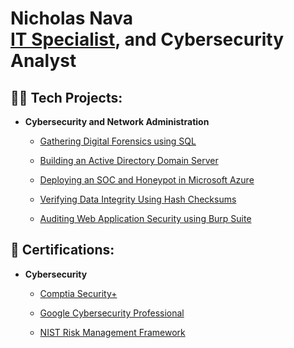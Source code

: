 <h1>Nicholas Nava
  <br/>
  <a href="https://www.linkedin.com/in/nk-nava">IT Specialist</a>, and Cybersecurity Analyst

<h2>👨‍💻 Tech Projects:</h2>

- <b>Cybersecurity and Network Administration</b>

  - [Gathering Digital Forensics using SQL](https://github.com/nicknava1/SQL)

  - [Building an Active Directory Domain Server](https://github.com/nicknava1/AD-DS)

  - [Deploying an SOC and Honeypot in Microsoft Azure](https://github.com/nicknava1/Soc-Honeypot)

  - [Verifying Data Integrity Using Hash Checksums](https://github.com/nicknava1/Hash-Integrity)
  
  - [Auditing Web Application Security using Burp Suite](https://github.com/nicknava1/Burp-Suite)
    
<h2>📜 Certifications:</h2>

- <b>Cybersecurity</b>

  - [Comptia Security+](https://github.com/nicknava1/Certifications/blob/main/CompTIA%20Security%2B%20ce%20certificate.pdf)
    
  - [Google Cybersecurity Professional](https://github.com/nicknava1/Certifications/blob/main/Google%20Cybersecurity%20Professional.pdf)
    
  - [NIST Risk Management Framework](https://github.com/nicknava1/Certifications/blob/main/NIST%20RMF.pdf)
